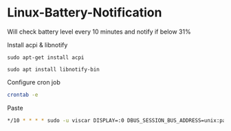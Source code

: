 # Linux-Battery-Notification

Will check battery level every 10 minutes and notify if below 31%

Install acpi & libnotify

```sudo apt-get install acpi```

```sudo apt install libnotify-bin```

Configure cron job 
```bash
crontab -e
```
Paste
```bash
*/10 * * * * sudo -u viscar DISPLAY=:0 DBUS_SESSION_BUS_ADDRESS=unix:path=/run/user/1000/bus /home/viscar/.battery-notification/battery-notification.sh
```
